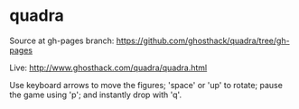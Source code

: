 quadra
======

Source at gh-pages branch: https://github.com/ghosthack/quadra/tree/gh-pages

Live: http://www.ghosthack.com/quadra/quadra.html

Use keyboard arrows to move the figures;
'space' or 'up' to rotate;
pause the game using 'p';
and instantly drop with 'q'.
